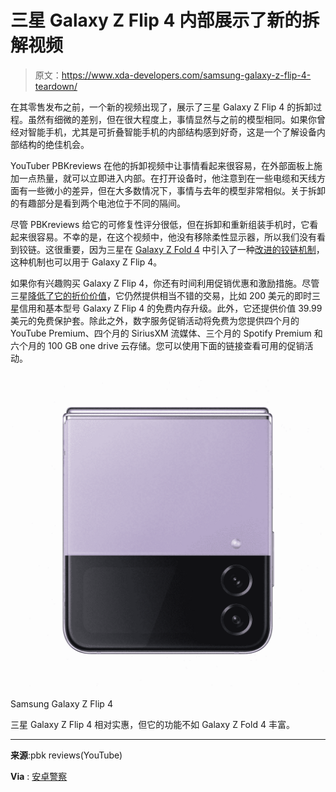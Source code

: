 # 三星 Galaxy Z Flip 4 内部展示了新的拆解视频

> 原文：<https://www.xda-developers.com/samsung-galaxy-z-flip-4-teardown/>

在其零售发布之前，一个新的视频出现了，展示了三星 Galaxy Z Flip 4 的拆卸过程。虽然有细微的差别，但在很大程度上，事情显然与之前的模型相同。如果你曾经对智能手机，尤其是可折叠智能手机的内部结构感到好奇，这是一个了解设备内部结构的绝佳机会。

YouTuber PBKreviews 在他的拆卸视频中让事情看起来很容易，在外部面板上施加一点热量，就可以立即进入内部。在打开设备时，他注意到在一些电缆和天线方面有一些微小的差异，但在大多数情况下，事情与去年的模型非常相似。关于拆卸的有趣部分是看到两个电池位于不同的隔间。

尽管 PBKreviews 给它的可修复性评分很低，但在拆卸和重新组装手机时，它看起来很容易。不幸的是，在这个视频中，他没有移除柔性显示器，所以我们没有看到铰链。这很重要，因为三星在 [Galaxy Z Fold 4](https://www.xda-developers.com/samsung-galaxy-z-fold-4-hands-on/) 中引入了一种[改进的铰链机制](https://www.xda-developers.com/samsung-galaxy-z-fold-4-new-hinge/)，这种机制也可以用于 Galaxy Z Flip 4。

如果你有兴趣购买 Galaxy Z Flip 4，你还有时间利用促销优惠和激励措施。尽管三星[降低了它的折价价值](https://www.xda-developers.com/samsung-galaxy-z-flip-4-trade-in-values-change/)，它仍然提供相当不错的交易，比如 200 美元的即时三星信用和基本型号 Galaxy Z Flip 4 的免费内存升级。此外，它还提供价值 39.99 美元的免费保护套。除此之外，数字服务促销活动将免费为您提供四个月的 YouTube Premium、四个月的 SiriusXM 流媒体、三个月的 Spotify Premium 和六个月的 100 GB one drive 云存储。您可以使用下面的链接查看可用的促销活动。

 <picture>![The Galaxy Z Flip 4 is the ideal phone for those who want something more pocketable -- and more stylish. ](img/e47692a41ad6b5d9aae1945560b7be1f.png)</picture> 

Samsung Galaxy Z Flip 4

三星 Galaxy Z Flip 4 相对实惠，但它的功能不如 Galaxy Z Fold 4 丰富。

* * *

**来源**:pbk reviews(YouTube)

**Via** : [安卓警察](https://www.androidpolice.com/galaxy-z-flip-4-teardown-video/)